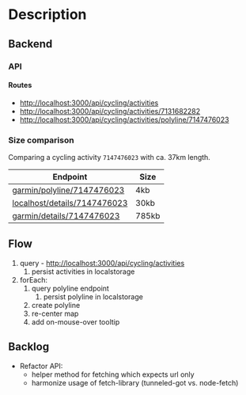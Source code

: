 # Description

## Backend

### API

#### Routes

- <http://localhost:3000/api/cycling/activities>
- <http://localhost:3000/api/cycling/activities/7131682282>
- <http://localhost:3000/api/cycling/activities/polyline/7147476023>

### Size comparison

Comparing a cycling activity `7147476023` with ca. 37km length.

| Endpoint                                                                                                                                                 | Size  |
| -------------------------------------------------------------------------------------------------------------------------------------------------------- | ----- |
| [garmin/polyline/7147476023](https://connect.garmin.com/modern/proxy/activity-service/activity/polyline/7147476023)                                      | 4kb   |
| [localhost/details/7147476023](http://localhost:3000/api/cycling/activities/7147476023)                                                                  | 30kb  |
| [garmin/details/7147476023](https://connect.garmin.com/modern/proxy/activity-service/activity/7147476023/details?maxChartSize=2000&maxPolylineSize=4000) | 785kb |

## Flow

1. query - <http://localhost:3000/api/cycling/activities>
   1. persist activities in localstorage
2. forEach:
   1. query polyline endpoint
      1. persist polyline in localstorage
   2. create polyline
   3. re-center map
   4. add on-mouse-over tooltip

## Backlog

- Refactor API:
  - helper method for fetching which expects url only
  - harmonize usage of fetch-library (tunneled-got vs. node-fetch)

